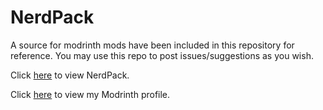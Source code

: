 # NerdPack
A source for modrinth mods have been included in this repository for reference. You may use this repo to post issues/suggestions as you wish.

Click [here](https://modrinth.com/modpack/nerdpack) to view NerdPack.

Click [here](https://modrinth.com/user/UnperishedDev) to view my Modrinth profile.
